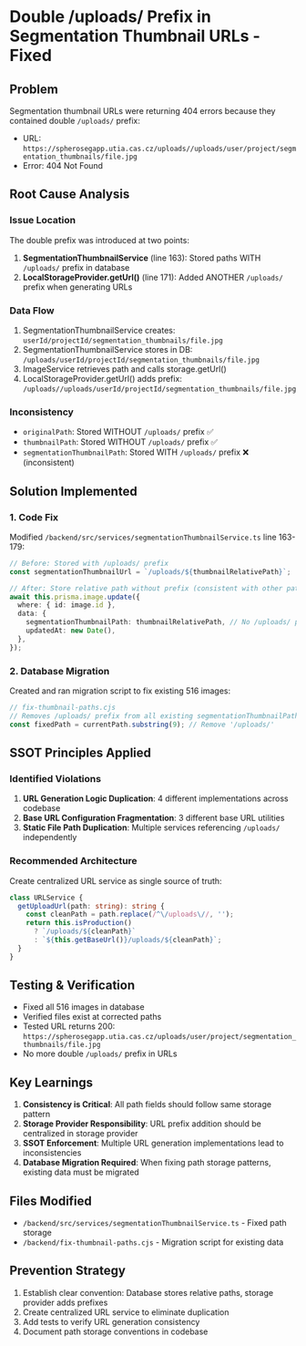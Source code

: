 # Double /uploads/ Prefix in Segmentation Thumbnail URLs - Fixed

## Problem

Segmentation thumbnail URLs were returning 404 errors because they contained double `/uploads/` prefix:

- URL: `https://spherosegapp.utia.cas.cz/uploads//uploads/user/project/segmentation_thumbnails/file.jpg`
- Error: 404 Not Found

## Root Cause Analysis

### Issue Location

The double prefix was introduced at two points:

1. **SegmentationThumbnailService** (line 163): Stored paths WITH `/uploads/` prefix in database
2. **LocalStorageProvider.getUrl()** (line 171): Added ANOTHER `/uploads/` prefix when generating URLs

### Data Flow

1. SegmentationThumbnailService creates: `userId/projectId/segmentation_thumbnails/file.jpg`
2. SegmentationThumbnailService stores in DB: `/uploads/userId/projectId/segmentation_thumbnails/file.jpg`
3. ImageService retrieves path and calls storage.getUrl()
4. LocalStorageProvider.getUrl() adds prefix: `/uploads//uploads/userId/projectId/segmentation_thumbnails/file.jpg`

### Inconsistency

- `originalPath`: Stored WITHOUT `/uploads/` prefix ✅
- `thumbnailPath`: Stored WITHOUT `/uploads/` prefix ✅
- `segmentationThumbnailPath`: Stored WITH `/uploads/` prefix ❌ (inconsistent)

## Solution Implemented

### 1. Code Fix

Modified `/backend/src/services/segmentationThumbnailService.ts` line 163-179:

```typescript
// Before: Stored with /uploads/ prefix
const segmentationThumbnailUrl = `/uploads/${thumbnailRelativePath}`;

// After: Store relative path without prefix (consistent with other path fields)
await this.prisma.image.update({
  where: { id: image.id },
  data: {
    segmentationThumbnailPath: thumbnailRelativePath, // No /uploads/ prefix
    updatedAt: new Date(),
  },
});
```

### 2. Database Migration

Created and ran migration script to fix existing 516 images:

```javascript
// fix-thumbnail-paths.cjs
// Removes /uploads/ prefix from all existing segmentationThumbnailPath values
const fixedPath = currentPath.substring(9); // Remove '/uploads/'
```

## SSOT Principles Applied

### Identified Violations

1. **URL Generation Logic Duplication**: 4 different implementations across codebase
2. **Base URL Configuration Fragmentation**: 3 different base URL utilities
3. **Static File Path Duplication**: Multiple services referencing `/uploads/` independently

### Recommended Architecture

Create centralized URL service as single source of truth:

```typescript
class URLService {
  getUploadUrl(path: string): string {
    const cleanPath = path.replace(/^\/uploads\//, '');
    return this.isProduction()
      ? `/uploads/${cleanPath}`
      : `${this.getBaseUrl()}/uploads/${cleanPath}`;
  }
}
```

## Testing & Verification

- Fixed all 516 images in database
- Verified files exist at corrected paths
- Tested URL returns 200: `https://spherosegapp.utia.cas.cz/uploads/user/project/segmentation_thumbnails/file.jpg`
- No more double `/uploads/` prefix in URLs

## Key Learnings

1. **Consistency is Critical**: All path fields should follow same storage pattern
2. **Storage Provider Responsibility**: URL prefix addition should be centralized in storage provider
3. **SSOT Enforcement**: Multiple URL generation implementations lead to inconsistencies
4. **Database Migration Required**: When fixing path storage patterns, existing data must be migrated

## Files Modified

- `/backend/src/services/segmentationThumbnailService.ts` - Fixed path storage
- `/backend/fix-thumbnail-paths.cjs` - Migration script for existing data

## Prevention Strategy

1. Establish clear convention: Database stores relative paths, storage provider adds prefixes
2. Create centralized URL service to eliminate duplication
3. Add tests to verify URL generation consistency
4. Document path storage conventions in codebase
